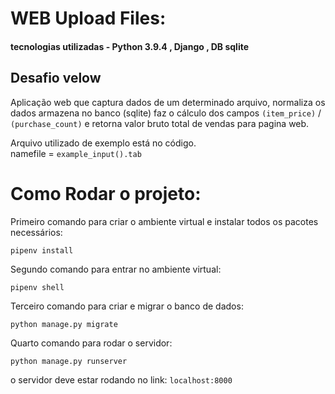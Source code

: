 # WEB Upload Files:

#### tecnologias utilizadas - Python 3.9.4 , Django , DB sqlite

## Desafio velow ##
Aplicação web que captura dados de um determinado arquivo, normaliza os dados armazena no banco (sqlite) faz o cálculo dos campos `(item_price)` / `(purchase_count)` e retorna valor bruto total de vendas para pagina web.


Arquivo utilizado de exemplo está no código.   
namefile = `example_input().tab` 



# Como Rodar o projeto:

Primeiro comando para criar o ambiente virtual e instalar todos os pacotes necessários:

`pipenv install`

Segundo comando para entrar no ambiente virtual:

`pipenv shell`

Terceiro comando para criar e migrar o banco de dados:

`python manage.py migrate`

Quarto comando para rodar o servidor:

`python manage.py runserver`

o servidor deve estar rodando no link: `localhost:8000`
